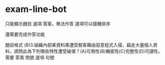 # exam-line-bot

只能顯示題目 選項 答案，無法作答
選項可以隨機排序

還需要完成作答功能

題目格式
(B)3.組織內部某資料庫遭受駭客藉由惡意程式入侵，竊走大量個人資料，請問此為下列哪些特性遭受破壞？(A)可用性(B)機密性(C)完整性(D)可讀性。
需要 答案 問號 選項 句號
